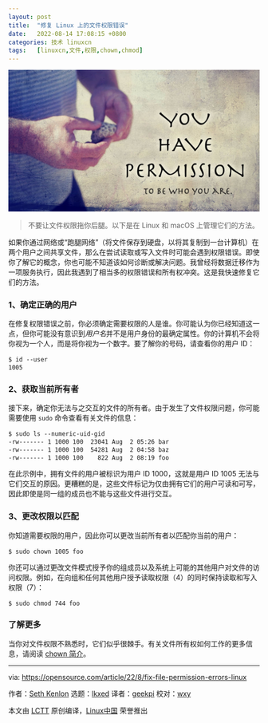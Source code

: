 ```yaml
---
layout: post
title:	"修复 Linux 上的文件权限错误"
date:	2022-08-14 17:08:15 +0800 
categories:	技术 linuxcn 
tags:	[linuxcn,文件,权限,chown,chmod]
---
```



![](/Asserts/Images/album/202208/14/170711zy6zskat0kj21y2h.jpg)



> 
> 不要让文件权限拖你后腿。以下是在 Linux 和 macOS 上管理它们的方法。
> 
> 
> 


如果你通过网络或“跑腿网络”（将文件保存到硬盘，以将其复制到一台计算机）在两个用户之间共享文件，那么在尝试读取或写入文件时可能会遇到权限错误。即使你了解它的概念，你也可能不知道该如何诊断或解决问题。我曾经将数据迁移作为一项服务执行，因此我遇到了相当多的权限错误和所有权冲突。这是我快速修复它们的方法。


### 1、确定正确的用户


在修复权限错误之前，你必须确定需要权限的人是谁。你可能认为你已经知道这一点，但你可能没有意识到*用户名*并不是用户身份的最确定属性。你的计算机不会将你视为一个人，而是将你视为一个数字。要了解你的号码，请查看你的用户 ID：



```
$ id --user
1005

```

### 2、获取当前所有者


接下来，确定你无法与之交互的文件的所有者。由于发生了文件权限问题，你可能需要使用 `sudo` 命令查看有关文件的信息：



```
$ sudo ls --numeric-uid-gid
-rw------- 1 1000 100  23041 Aug  2 05:26 bar
-rw------- 1 1000 100  54281 Aug  2 04:58 baz
-rw------- 1 1000 100    822 Aug  2 08:19 foo

```

在此示例中，拥有文件的用户被标识为用户 ID 1000，这就是用户 ID 1005 无法与它们交互的原因。更糟糕的是，这些文件标记为仅由拥有它们的用户可读和可写，因此即使是同一组的成员也不能与这些文件进行交互。


### 3、更改权限以匹配


你知道需要权限的用户，因此你可以更改当前所有者以匹配你当前的用户：



```
$ sudo chown 1005 foo

```

你还可以通过更改文件模式授予你的组成员以及系统上可能的其他用户对文件的访问权限。例如，在向组和任何其他用户授予读取权限（4）的同时保持读取和写入权限（7）：



```
$ sudo chmod 744 foo

```

### 了解更多


当你对文件权限不熟悉时，它们似乎很棘手。有关文件所有权如何工作的更多信息，请阅读 [chown 简介](https://opensource.com/article/19/8/linux-chown-command)。




---


via: <https://opensource.com/article/22/8/fix-file-permission-errors-linux>


作者：[Seth Kenlon](https://opensource.com/users/seth) 选题：[lkxed](https://github.com/lkxed) 译者：[geekpi](https://github.com/geekpi) 校对：[wxy](https://github.com/wxy)


本文由 [LCTT](https://github.com/LCTT/TranslateProject) 原创编译，[Linux中国](https://linux.cn/) 荣誉推出
